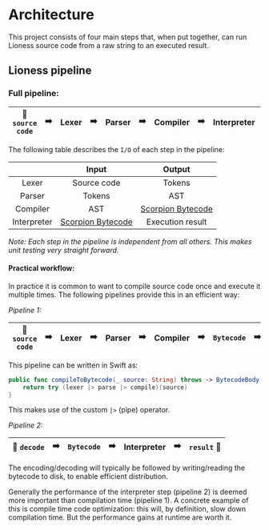 # Architecture
This project consists of four main steps that, when put together, can run Lioness source code from a raw string to an executed result.

## Lioness pipeline

### Full pipeline:
| 🛬 ```source code``` | ➡️ | Lexer 	| ➡️ | Parser | ➡️ | Compiler |  ➡️ | Interpreter | ➡️ | ```result``` 🛫 |
|---------------------- |---- |------- |---|-------- |--- |---------- |--- |------------- |--- |-------- |

The following table describes the ```I/O``` of each step in the pipeline:

|             	|       Input       	|       Output      |
|:-----------:	|:-----------------:	|:-----------------:|
|    Lexer    	|    Source code    	|       Tokens      |
|    Parser   	|       Tokens      	|        AST        |
|   Compiler  	|        AST        	| [Scorpion Bytecode](Scorpion.md) |
| Interpreter 	| [Scorpion Bytecode](Scorpion.md) 	|  Execution result |

*Note: Each step in the pipeline is independent from all others. This makes unit testing very straight forward.*

#### Practical workflow:
In practice it is common to want to compile source code once and execute it multiple times. The following pipelines provide this in an efficient way:

*Pipeline 1:*

| 🛬 ```source code``` | ➡️ | Lexer 	| ➡️ | Parser | ➡️ | Compiler |  ➡️ | ```Bytecode``` | ➡️ | ```encode``` 🛫 |
|----------------------|----|------- |---|-------- |----|----------|----|----------------|--- |-------- |

This pipeline can be written in Swift as:

```swift
public func compileToBytecode(_ source: String) throws -> BytecodeBody {
    return try (lexer |> parse |> compile)(source)
}
```

This makes use of the custom ```|>``` (pipe) operator.

*Pipeline 2:*

| 🛬 ```decode``` | ➡️ | ```Bytecode``` | ➡️ | Interpreter | ➡️ | ```result``` 🛫 |
|-----------------|----|--------------- |-----|------------ |----|-----------------|

The encoding/decoding will typically be followed by writing/reading the bytecode to disk, to enable efficient distribution. 

Generally the performance of the interpreter step (pipeline 2) is deemed more important than compilation time (pipeline 1). A concrete example of this is compile time code optimization: this will, by definition, slow down compilation time. But the performance gains at runtime are worth it.